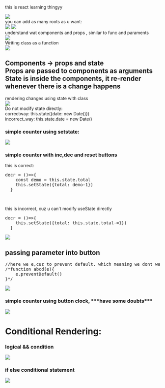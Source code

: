 this is react learning thingyy

<img src="screen_shots/2.png">



<div>you can add as many roots as u want:</div>
<img src="screen_shots/1.png">
<img src="screen_shots/4.png">
<div>understand wat components and props , similar to func and paraments</div>
<img src="screen_shots/3.png">
<div>Writing class as a function</div>
<img src="screen_shots/5.png">
<h2>Components -> props and state<br> Props are passed to components as arguments<br>State is inside the components, it re-render whenever there is a change happens</h2>
<div>rendering changes using state with class</div>
<img src="screen_shots/6.png">
<div>
Do not modify state directly:<br>
correctway: this.state({date: new Date()})<br>
incorrect_way: this.state.date = new Date()
</div>

<h3>simple counter using setstate:</h3>
<img src="screen_shots/7.png">
<h3>simple counter with inc,dec and reset buttons</h3>
<div>
this is correct:<br>
<pre>decr = ()=>{
    const demo = this.state.total
    this.setState({total: demo-1})
  }</pre><br>
  
  this is incorrect, cuz u can't modify useState directly<br>
  <pre>decr = ()=>{
    this.setState({total: this.state.total-=1})
  }</pre>
  </div>
<img src="screen_shots/8.png">

<h2>passing parameter into button</h2>
<pre>
//here we e,cuz to prevent default. which meaning we dont want to call this function when user req for this page
/*function abcd(e){
    e.preventDefault()
}*/
</pre>
<img src="screen_shots/9.png">
<h3>simple counter using button clock, ***have some doubts***</h3>
<img src="screen_shots/10.png">
<h1>Conditional Rendering:</h1>
<h3>logical && condition</h3>
<img src="screen_shots/11.png">
<h3>if else conditional statement</h3>
<img src="screen_shots/12.png">

